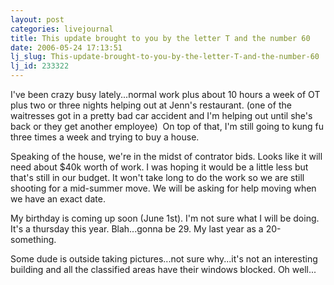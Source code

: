 ```yaml
---
layout: post
categories: livejournal
title: This update brought to you by the letter T and the number 60
date: 2006-05-24 17:13:51
lj_slug: This-update-brought-to-you-by-the-letter-T-and-the-number-60
lj_id: 233322
---
```

I've been crazy busy lately...normal work plus about 10 hours a week of OT plus two or three nights helping out at Jenn's restaurant. (one of the waitresses got in a pretty bad car accident and I'm helping out until she's back or they get another employee)  On top of that, I'm still going to kung fu three times a week and trying to buy a house.  



Speaking of the house, we're in the midst of contrator bids. Looks like it will need about $40k worth of work. I was hoping it would be a little less but that's still in our budget. It won't take long to do the work so we are still shooting for a mid-summer move. We will be asking for help moving when we have an exact date.  



My birthday is coming up soon (June 1st). I'm not sure what I will be doing. It's a thursday this year. Blah...gonna be 29. My last year as a 20-something.  



Some dude is outside taking pictures...not sure why...it's not an interesting building and all the classified areas have their windows blocked. Oh well...
